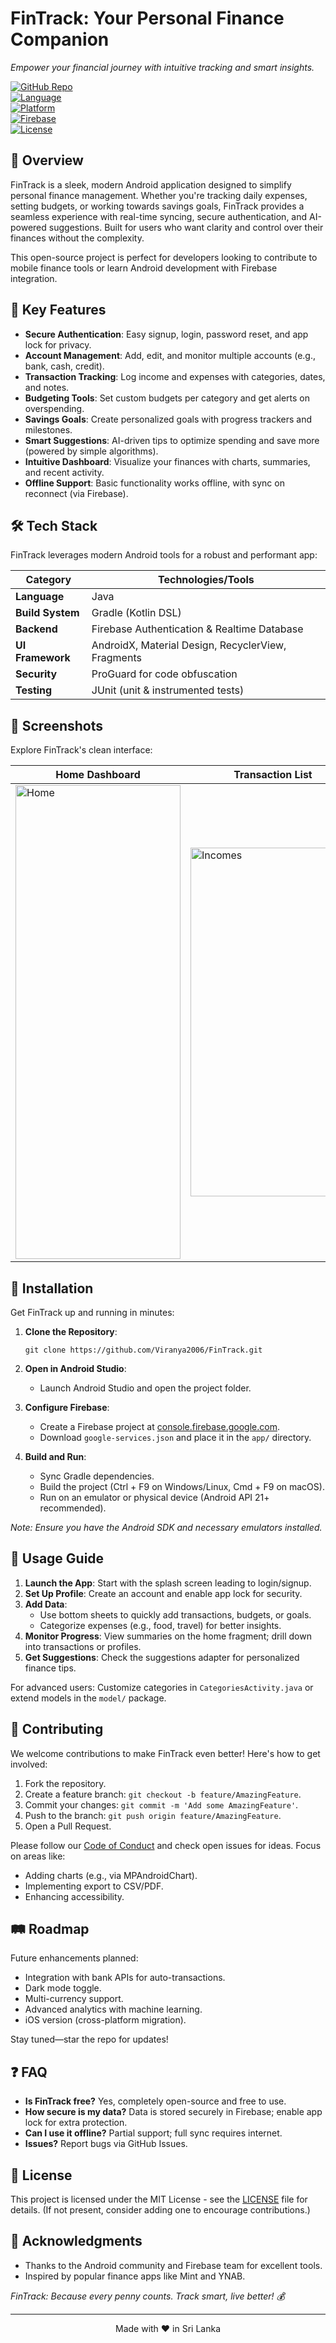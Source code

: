 # FinTrack: Your Personal Finance Companion

*Empower your financial journey with intuitive tracking and smart insights.*

[![GitHub Repo](https://img.shields.io/badge/GitHub-Repository-blue?logo=github)](https://github.com/Viranya2006/FinTrack)  
[![Language](https://img.shields.io/badge/Language-Java-orange?logo=java)](https://github.com/Viranya2006/FinTrack)  
[![Platform](https://img.shields.io/badge/Platform-Android-green?logo=android)](https://github.com/Viranya2006/FinTrack)  
[![Firebase](https://img.shields.io/badge/Backend-Firebase-yellow?logo=firebase)](https://firebase.google.com/)  
[![License](https://img.shields.io/badge/License-MIT-lightgrey)](LICENSE) <!-- Suggest adding MIT license -->

## 🌟 Overview
FinTrack is a sleek, modern Android application designed to simplify personal finance management. Whether you're tracking daily expenses, setting budgets, or working towards savings goals, FinTrack provides a seamless experience with real-time syncing, secure authentication, and AI-powered suggestions. Built for users who want clarity and control over their finances without the complexity.

This open-source project is perfect for developers looking to contribute to mobile finance tools or learn Android development with Firebase integration.

## 🚀 Key Features
- **Secure Authentication**: Easy signup, login, password reset, and app lock for privacy.
- **Account Management**: Add, edit, and monitor multiple accounts (e.g., bank, cash, credit).
- **Transaction Tracking**: Log income and expenses with categories, dates, and notes.
- **Budgeting Tools**: Set custom budgets per category and get alerts on overspending.
- **Savings Goals**: Create personalized goals with progress trackers and milestones.
- **Smart Suggestions**: AI-driven tips to optimize spending and save more (powered by simple algorithms).
- **Intuitive Dashboard**: Visualize your finances with charts, summaries, and recent activity.
- **Offline Support**: Basic functionality works offline, with sync on reconnect (via Firebase).

## 🛠 Tech Stack
FinTrack leverages modern Android tools for a robust and performant app:

| Category          | Technologies/Tools                  |
|-------------------|-------------------------------------|
| **Language**     | Java                               |
| **Build System** | Gradle (Kotlin DSL)                |
| **Backend**      | Firebase Authentication & Realtime Database |
| **UI Framework** | AndroidX, Material Design, RecyclerView, Fragments |
| **Security**     | ProGuard for code obfuscation      |
| **Testing**      | JUnit (unit & instrumented tests)  |

## 📱 Screenshots
Explore FinTrack's clean interface:

| Home Dashboard                  | Transaction List                | Budget Overview                 |
|---------------------------------|---------------------------------|---------------------------------|
| <img width="264" height="758" alt="Home" src="https://github.com/user-attachments/assets/3eb59463-8f1d-4c31-a41e-1a76fdaf7d22" /> | <img width="264" height="558" alt="Incomes" src="https://github.com/user-attachments/assets/e060d771-0fd1-4198-b43a-e2a4350e20a7" /> | <img width="264" height="558" alt="Monthly Budget" src="https://github.com/user-attachments/assets/2770f191-9c41-4e54-9430-f49b0cb677ab" /> |



## 🔧 Installation
Get FinTrack up and running in minutes:

1. **Clone the Repository**:
   ```
   git clone https://github.com/Viranya2006/FinTrack.git
   ```
   
2. **Open in Android Studio**:
   - Launch Android Studio and open the project folder.

3. **Configure Firebase**:
   - Create a Firebase project at [console.firebase.google.com](https://console.firebase.google.com).
   - Download `google-services.json` and place it in the `app/` directory.

4. **Build and Run**:
   - Sync Gradle dependencies.
   - Build the project (Ctrl + F9 on Windows/Linux, Cmd + F9 on macOS).
   - Run on an emulator or physical device (Android API 21+ recommended).

*Note: Ensure you have the Android SDK and necessary emulators installed.*

## 📖 Usage Guide
1. **Launch the App**: Start with the splash screen leading to login/signup.
2. **Set Up Profile**: Create an account and enable app lock for security.
3. **Add Data**:
   - Use bottom sheets to quickly add transactions, budgets, or goals.
   - Categorize expenses (e.g., food, travel) for better insights.
4. **Monitor Progress**: View summaries on the home fragment; drill down into transactions or profiles.
5. **Get Suggestions**: Check the suggestions adapter for personalized finance tips.

For advanced users: Customize categories in `CategoriesActivity.java` or extend models in the `model/` package.

## 🤝 Contributing
We welcome contributions to make FinTrack even better! Here's how to get involved:

1. Fork the repository.
2. Create a feature branch: `git checkout -b feature/AmazingFeature`.
3. Commit your changes: `git commit -m 'Add some AmazingFeature'`.
4. Push to the branch: `git push origin feature/AmazingFeature`.
5. Open a Pull Request.

Please follow our [Code of Conduct](CODE_OF_CONDUCT.md) and check open issues for ideas. Focus on areas like:
- Adding charts (e.g., via MPAndroidChart).
- Implementing export to CSV/PDF.
- Enhancing accessibility.

## 🛤️ Roadmap
Future enhancements planned:
- Integration with bank APIs for auto-transactions.
- Dark mode toggle.
- Multi-currency support.
- Advanced analytics with machine learning.
- iOS version (cross-platform migration).

Stay tuned—star the repo for updates!

## ❓ FAQ
- **Is FinTrack free?** Yes, completely open-source and free to use.
- **How secure is my data?** Data is stored securely in Firebase; enable app lock for extra protection.
- **Can I use it offline?** Partial support; full sync requires internet.
- **Issues?** Report bugs via GitHub Issues.

## 📝 License
This project is licensed under the MIT License - see the [LICENSE](LICENSE) file for details. (If not present, consider adding one to encourage contributions.)

## 🙏 Acknowledgments
- Thanks to the Android community and Firebase team for excellent tools.
- Inspired by popular finance apps like Mint and YNAB.

*FinTrack: Because every penny counts. Track smart, live better! 💰*

---

<p align="center">
  Made with ❤️ in Sri Lanka
</p>
